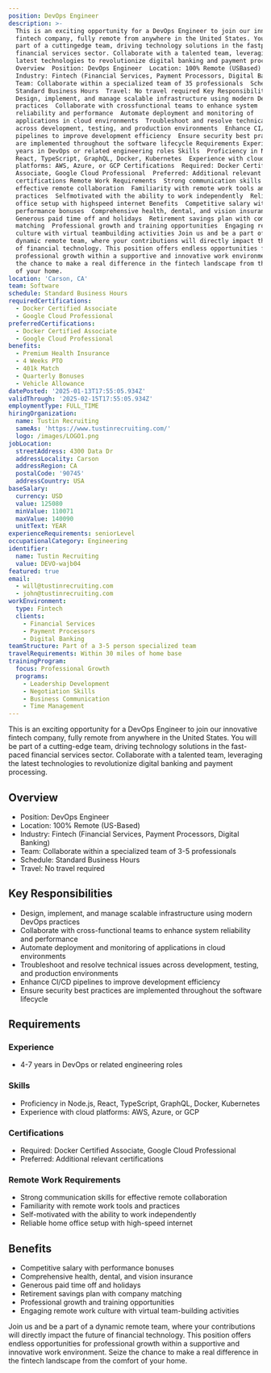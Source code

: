 ```yaml
---
position: DevOps Engineer
description: >-
  This is an exciting opportunity for a DevOps Engineer to join our innovative
  fintech company, fully remote from anywhere in the United States. You will be
  part of a cuttingedge team, driving technology solutions in the fastpaced
  financial services sector. Collaborate with a talented team, leveraging the
  latest technologies to revolutionize digital banking and payment processing.
  Overview  Position: DevOps Engineer  Location: 100% Remote (USBased) 
  Industry: Fintech (Financial Services, Payment Processors, Digital Banking) 
  Team: Collaborate within a specialized team of 35 professionals  Schedule:
  Standard Business Hours  Travel: No travel required Key Responsibilities 
  Design, implement, and manage scalable infrastructure using modern DevOps
  practices  Collaborate with crossfunctional teams to enhance system
  reliability and performance  Automate deployment and monitoring of
  applications in cloud environments  Troubleshoot and resolve technical issues
  across development, testing, and production environments  Enhance CI/CD
  pipelines to improve development efficiency  Ensure security best practices
  are implemented throughout the software lifecycle Requirements Experience  47
  years in DevOps or related engineering roles Skills  Proficiency in Node.js,
  React, TypeScript, GraphQL, Docker, Kubernetes  Experience with cloud
  platforms: AWS, Azure, or GCP Certifications  Required: Docker Certified
  Associate, Google Cloud Professional  Preferred: Additional relevant
  certifications Remote Work Requirements  Strong communication skills for
  effective remote collaboration  Familiarity with remote work tools and
  practices  Selfmotivated with the ability to work independently  Reliable home
  office setup with highspeed internet Benefits  Competitive salary with
  performance bonuses  Comprehensive health, dental, and vision insurance 
  Generous paid time off and holidays  Retirement savings plan with company
  matching  Professional growth and training opportunities  Engaging remote work
  culture with virtual teambuilding activities Join us and be a part of a
  dynamic remote team, where your contributions will directly impact the future
  of financial technology. This position offers endless opportunities for
  professional growth within a supportive and innovative work environment. Seize
  the chance to make a real difference in the fintech landscape from the comfort
  of your home.
location: 'Carson, CA'
team: Software
schedule: Standard Business Hours
requiredCertifications:
  - Docker Certified Associate
  - Google Cloud Professional
preferredCertifications:
  - Docker Certified Associate
  - Google Cloud Professional
benefits:
  - Premium Health Insurance
  - 4 Weeks PTO
  - 401k Match
  - Quarterly Bonuses
  - Vehicle Allowance
datePosted: '2025-01-13T17:55:05.934Z'
validThrough: '2025-02-15T17:55:05.934Z'
employmentType: FULL_TIME
hiringOrganization:
  name: Tustin Recruiting
  sameAs: 'https://www.tustinrecruiting.com/'
  logo: /images/LOGO1.png
jobLocation:
  streetAddress: 4300 Data Dr
  addressLocality: Carson
  addressRegion: CA
  postalCode: '90745'
  addressCountry: USA
baseSalary:
  currency: USD
  value: 125080
  minValue: 110071
  maxValue: 140090
  unitText: YEAR
experienceRequirements: seniorLevel
occupationalCategory: Engineering
identifier:
  name: Tustin Recruiting
  value: DEVO-wajb04
featured: true
email:
  - will@tustinrecruiting.com
  - john@tustinrecruiting.com
workEnvironment:
  type: Fintech
  clients:
    - Financial Services
    - Payment Processors
    - Digital Banking
teamStructure: Part of a 3-5 person specialized team
travelRequirements: Within 30 miles of home base
trainingProgram:
  focus: Professional Growth
  programs:
    - Leadership Development
    - Negotiation Skills
    - Business Communication
    - Time Management
---
```




This is an exciting opportunity for a DevOps Engineer to join our innovative fintech company, fully remote from anywhere in the United States. You will be part of a cutting-edge team, driving technology solutions in the fast-paced financial services sector. Collaborate with a talented team, leveraging the latest technologies to revolutionize digital banking and payment processing.

## Overview
- Position: DevOps Engineer
- Location: 100% Remote (US-Based)
- Industry: Fintech (Financial Services, Payment Processors, Digital Banking)
- Team: Collaborate within a specialized team of 3-5 professionals
- Schedule: Standard Business Hours
- Travel: No travel required

## Key Responsibilities
- Design, implement, and manage scalable infrastructure using modern DevOps practices
- Collaborate with cross-functional teams to enhance system reliability and performance
- Automate deployment and monitoring of applications in cloud environments
- Troubleshoot and resolve technical issues across development, testing, and production environments
- Enhance CI/CD pipelines to improve development efficiency
- Ensure security best practices are implemented throughout the software lifecycle

## Requirements
### Experience
- 4-7 years in DevOps or related engineering roles

### Skills
- Proficiency in Node.js, React, TypeScript, GraphQL, Docker, Kubernetes
- Experience with cloud platforms: AWS, Azure, or GCP

### Certifications
- Required: Docker Certified Associate, Google Cloud Professional
- Preferred: Additional relevant certifications

### Remote Work Requirements
- Strong communication skills for effective remote collaboration
- Familiarity with remote work tools and practices
- Self-motivated with the ability to work independently
- Reliable home office setup with high-speed internet

## Benefits
- Competitive salary with performance bonuses
- Comprehensive health, dental, and vision insurance
- Generous paid time off and holidays
- Retirement savings plan with company matching
- Professional growth and training opportunities
- Engaging remote work culture with virtual team-building activities

Join us and be a part of a dynamic remote team, where your contributions will directly impact the future of financial technology. This position offers endless opportunities for professional growth within a supportive and innovative work environment. Seize the chance to make a real difference in the fintech landscape from the comfort of your home.
